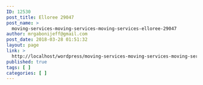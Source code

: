 ```yaml
---
ID: 12530
post_title: Elloree 29047
post_name: >
  moving-services-moving-services-moving-services-elloree-29047
author: mrgabonijeff@gmail.com
post_date: 2018-03-28 01:51:32
layout: page
link: >
  http://localhost/wordpress/moving-services-moving-services-moving-services-elloree-29047/
published: true
tags: [ ]
categories: [ ]
---
```

